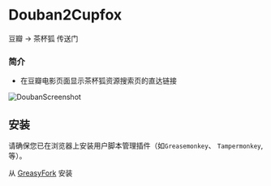 # Douban2Cupfox
豆瓣 -> 茶杯狐 传送门

### 简介
* 在豆瓣电影页面显示茶杯狐资源搜索页的直达链接

![DoubanScreenshot](https://ooo.0o0.ooo/2017/05/25/5926a12a2437f.png)

## 安装
请确保您已在浏览器上安装用户脚本管理插件（如`Greasemonkey`、 `Tampermonkey`, 等）。  

从 [GreasyFork](https://greasyfork.org/scripts/) 安装
